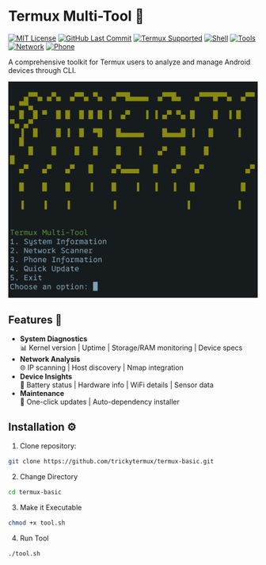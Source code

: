 # Termux Multi-Tool 🔧

[![MIT License](https://img.shields.io/badge/License-MIT-green.svg)](LICENSE.md)
[![GitHub Last Commit](https://img.shields.io/github/last-commit/trickytermux/termux-basic)](https://github.com/trickytermux/termux-basic/commits/main)
[![Termux Supported](https://img.shields.io/badge/Termux-Supported-brightgreen?logo=android)](https://termux.com)
[![Shell](https://img.shields.io/badge/Shell-Bash-lightgrey?logo=gnu-bash)](https://www.gnu.org/software/bash/)
[![Tools](https://img.shields.io/badge/Tools-nmap,termux--api,curl-blue)](https://nmap.org)
[![Network](https://img.shields.io/badge/Network-Scanner-blueviolet)](https://en.wikipedia.org/wiki/Network_scanner)
[![Phone](https://img.shields.io/badge/Phone-Info-yellowgreen)](https://developer.android.com)


A comprehensive toolkit for Termux users to analyze and manage Android devices through CLI.

<img src="assets/screenshot.png" width="600" alt="Tool Interface Preview">

## Features 🌟

- **System Diagnostics**  
  📊 Kernel version | Uptime | Storage/RAM monitoring | Device specs
- **Network Analysis**  
  🌐 IP scanning | Host discovery | Nmap integration
- **Device Insights**  
  📱 Battery status | Hardware info | WiFi details | Sensor data
- **Maintenance**  
  🔄 One-click updates | Auto-dependency installer

## Installation ⚙️

1. Clone repository:
```bash
git clone https://github.com/trickytermux/termux-basic.git
```

2. Change Directory
```bash   
cd termux-basic
```

3. Make it Executable
```bash
chmod +x tool.sh
```

4. Run Tool
```bash
./tool.sh
```
